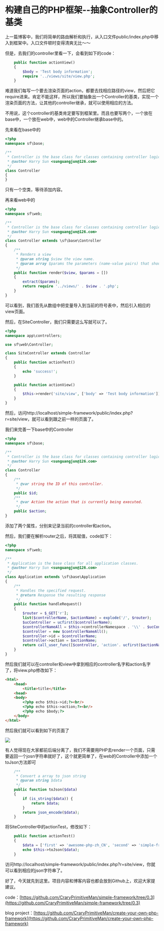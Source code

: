 # 构建自己的PHP框架--抽象Controller的基类

上一篇博客中，我们将简单的路由解析和执行，从入口文件public/index.php中移入到框架中。入口文件顿时变得清爽无比～～

但是，去我们的controller里看一下，会看到如下的code：

```php
    public function actionView()
    {
        $body = 'Test body information';
        require '../views/site/view.php';
    }
```

难道我们每写一个要去渲染页面的action，都要去找相应路径的view，然后把它require进来。肯定不能这样，所以我们要抽象出一个Controller的基类，实现一个渲染页面的方法，让其他的controller继承，就可以使用相应的方法。

不用说，这个controller的基类肯定要写到框架里。而且也要写两个，一个放在base中，一个放在web中，web中的Controller继承base中的。

先来看在base中的

```php
<?php
namespace sf\base;

/**
 * Controller is the base class for classes containing controller logic.
 * @author Harry Sun <sunguangjun@126.com>
 */
class Controller
{
}
```

只有一个空类，等待添加内容。

再来看web中的

```php
<?php
namespace sf\web;

/**
 * Controller is the base class for classes containing controller logic.
 * @author Harry Sun <sunguangjun@126.com>
 */
class Controller extends \sf\base\Controller
{
    /**
     * Renders a view
     * @param string $view the view name.
     * @param array $params the parameters (name-value pairs) that should be made available in the view.
     */
    public function render($view, $params = [])
    {
        extract($params);
        return require '../views/' . $view . '.php';
    }
}
```

可以看到，我们首先从数组中把变量导入到当前的符号表中，然后引入相应的view页面。

然后，在SiteController，我们只需要这么写就可以了。

```php
<?php
namespace app\controllers;

use sf\web\Controller;

class SiteController extends Controller
{
    public function actionTest()
    {
        echo 'success!';
    }

    public function actionView()
    {
        $this->render('site/view', ['body' => 'Test body information']);
    }
}
```

然后，访问http://localhost/simple-framework/public/index.php?r=site/view，就可以看到跟之前一样的页面了。

我们来完善一下base中的Controller

```php
<?php
namespace sf\base;

/**
 * Controller is the base class for classes containing controller logic.
 * @author Harry Sun <sunguangjun@126.com>
 */
class Controller
{
    /**
     * @var string the ID of this controller.
     */
    public $id;
    /**
     * @var Action the action that is currently being executed.
     */
    public $action;
}
```

添加了两个属性，分别来记录当前的controller和action。

然后，我们要在解析router之后，将其赋值，code如下：

```php
<?php
namespace sf\web;

/**
 * Application is the base class for all application classes.
 * @author Harry Sun <sunguangjun@126.com>
 */
class Application extends \sf\base\Application
{
    /**
     * Handles the specified request.
     * @return Response the resulting response
     */
    public function handleRequest()
    {
        $router = $_GET['r'];
        list($controllerName, $actionName) = explode('/', $router);
        $ucController = ucfirst($controllerName);
        $controllerNameAll = $this->controllerNamespace . '\\' . $ucController . 'Controller';
        $controller = new $controllerNameAll();
        $controller->id = $controllerName;
        $controller->action = $actionName;
        return call_user_func([$controller, 'action'. ucfirst($actionName)]);
    }
}
```

然后我们就可以在controller和view中拿到相应的controller名字和action名字了，将view.php修改如下：

```html
<html>
    <head>
        <title>title</title>
    <head>
    <body>
        <?php echo $this->id;?><br/>
        <?php echo $this->action;?><br/>
        <?php echo $body;?>
    </body>
</html>
```

然后我们就可以看到如下的页面了

![](http://images2015.cnblogs.com/blog/587057/201509/587057-20150907220521512-1281245825.png)

有人觉得现在大家都前后端分离了，我们不需要用PHP去render一个页面，只需要返回一个josn字符串就好了，这个就更简单了，在web的Controller中添加一个toJson方法即可

```php
    /**
     * Convert a array to json string
     * @param string $data
     */
    public function toJson($data)
    {
        if (is_string($data)) {
            return $data;
        }
        return json_encode($data);
    }
```

将SiteController中的actionTest，修改如下：

```php
    public function actionTest()
    {
        $data = ['first' => 'awesome-php-zh_CN', 'second' => 'simple-framework'];
        echo $this->toJson($data);
    }
```

访问http://localhost/simple-framework/public/index.php?r=site/view，你就可以看到相应的json字符串了。


好了，今天就先到这里。项目内容和博客内容也都会放到Github上，欢迎大家提建议。

code：[https://github.com/CraryPrimitiveMan/simple-framework/tree/0.3](https://github.com/CraryPrimitiveMan/simple-framework/tree/0.3)

blog project：[https://github.com/CraryPrimitiveMan/create-your-own-php-framework](https://github.com/CraryPrimitiveMan/create-your-own-php-framework)
